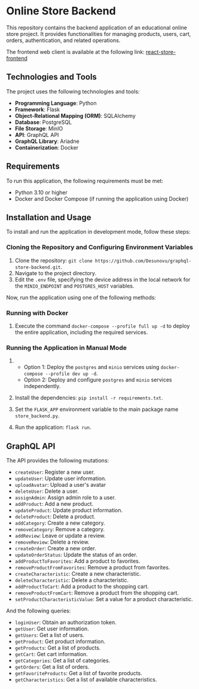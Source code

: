 # Online Store Backend

This repository contains the backend application of an educational online store project. It provides functionalities for managing products, users, cart, orders, authentication, and related operations.

The frontend web client is available at the following link: [react-store-frontend](https://github.com/Desunovu/react-store-frontend)

## Technologies and Tools

The project uses the following technologies and tools:

- **Programming Language**: Python
- **Framework**: Flask
- **Object-Relational Mapping (ORM)**: SQLAlchemy
- **Database**: PostgreSQL
- **File Storage**: MinIO
- **API**: GraphQL API
- **GraphQL Library**: Ariadne
- **Containerization**: Docker

## Requirements

To run this application, the following requirements must be met:

- Python 3.10 or higher
- Docker and Docker Compose (if running the application using Docker)

## Installation and Usage

To install and run the application in development mode, follow these steps:

### Cloning the Repository and Configuring Environment Variables

1. Clone the repository: `git clone https://github.com/Desunovu/graphql-store-backend.git`.
2. Navigate to the project directory.
3. Edit the `.env` file, specifying the device address in the local network for the `MINIO_ENDPOINT` and `POSTGRES_HOST` variables.

Now, run the application using one of the following methods:

### Running with Docker

1. Execute the command `docker-compose --profile full up -d` to deploy the entire application, including the required services.

### Running the Application in Manual Mode

1. - Option 1: Deploy the `postgres` and `minio` services using `docker-compose --profile dev up -d`. 
   - Option 2: Deploy and configure `postgres` and `minio` services independently.

2. Install the dependencies: `pip install -r requirements.txt`.
3. Set the `FLASK_APP` environment variable to the main package name `store_backend.py`.
4. Run the application: `flask run`.

## GraphQL API

The API provides the following mutations:

- `createUser`: Register a new user.
- `updateUser`: Update user information.
- `uploadAvatar`: Upload a user's avatar
- `deleteUser`: Delete a user.
- `assignAdmin`: Assign admin role to a user.
- `addProduct`: Add a new product.
- `updateProduct`: Update product information.
- `deleteProduct`: Delete a product.
- `addCategory`: Create a new category.
- `removeCategory`: Remove a category.
- `addReview`: Leave or update a review.
- `removeReview`: Delete a review.
- `createOrder`: Create a new order.
- `updateOrderStatus`: Update the status of an order.
- `addProductToFavorites`: Add a product to favorites.
- `removeProductFromFavorites`: Remove a product from favorites.
- `createCharacteristic`: Create a new characteristic.
- `deleteCharacteristic`: Delete a characteristic.
- `addProductToCart`: Add a product to the shopping cart.
- `removeProductFromCart`: Remove a product from the shopping cart.
- `setProductCharacteristicValue`: Set a value for a product characteristic.

And the following queries:

- `loginUser`: Obtain an authorization token.
- `getUser`: Get user information.
- `getUsers`: Get a list of users.
- `getProduct`: Get product information.
- `getProducts`: Get a list of products.
- `getCart`: Get cart information.
- `getCategories`: Get a list of categories.
- `getOrders`: Get a list of orders.
- `getFavoriteProducts`: Get a list of favorite products.
- `getCharacteristics`: Get a list of available characteristics.
